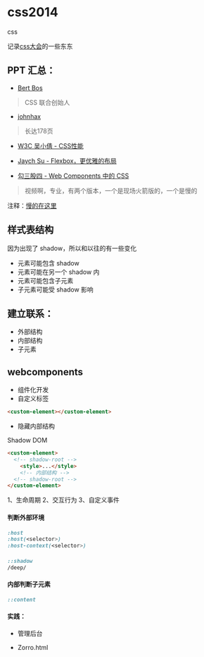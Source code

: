 # css2014
css

记录[css大会](http://css.w3ctech.com/)的一些东东

## PPT 汇总：

* [Bert Bos](http://www.w3.org/Talks/2015/0110-CSS-Beijing/all)

> CSS 联合创始人

* [johnhax](http://johnhax.net/2015/myth-of-css-frameworks/#1)

> 长达178页 

* [W3C 吴小倩 - CSS性能](http://www.w3.org/2015/Talks/0109-CSSConf-xq/)

* [Jaych Su - Flexbox，更优雅的布局](http://mp.weixin.qq.com/s?__biz=MjM5ODc4MjcyMA==&mid=204599828&idx=1&sn=c6781fb2e52c2c9b07236c84354d1e97#rd)

* [勾三股四 - Web Components 中的 CSS](http://www.tudou.com/programs/view/8bvwGHaL6T4/)

> 视频啊，专业，有两个版本，一个是现场火箭版的，一个是慢的

注释：[慢的在这里](http://www.tudou.com/programs/view/dz4aXjDFnLw/)


## 样式表结构

因为出现了 shadow，所以和以往的有一些变化

* 元素可能包含 shadow
* 元素可能在另一个 shadow 内
* 元素可能包含子元素
* 子元素可能受 shadow 影响

## 建立联系：

* 外部结构
* 内部结构
* 子元素

## webcomponents

* 组件化开发
* 自定义标签 

``` html
<custom-element></custom-element>
```

* 隐藏内部结构

Shadow DOM

``` html
<custom-element>
  <!-- shadow-root -->
    <style>...</style>
    <!-- 内部结构 -->
  <!-- shadow-root -->
</custom-element>
```

1、生命周期
2、交互行为
3、自定义事件

#### 判断外部环境

``` css
:host
:host(<selector>)
:host-context(<selector>)
```

#### 

``` css
::shadow
/deep/
```

#### 内部判断子元素

``` css
::content
```

#### 实践：

* 管理后台


* Zorro.html


